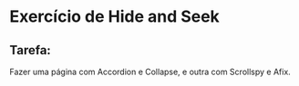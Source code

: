 # Exercício de Hide and Seek

## Tarefa:
Fazer uma página com Accordion e Collapse, e outra com Scrollspy e Afix. 
